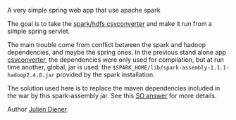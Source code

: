 A very simple spring web app that use apache spark

The goal is to take the [spark/hdfs csvconverter](https://github.com/julien-diener/spark-csvconverter)
and make it run from a simple spring servlet.

The main trouble come from conflict between the spark and hadoop dependencies, and maybe the spring ones.
In the previous stand alone app [csvconverter](https://github.com/julien-diener/spark-csvconverter), the dependencies
were only used for compilation, but at run time another, global, jar is used: the
`$SPARK_HOME/lib/spark-assembly-1.1.1-hadoop2.4.0.jar` provided by the spark installation.

The solution used here is to replace the maven dependencies included in the war by this
spark-assembly jar. See this [SO answer](http://stackoverflow.com/a/28866218/1206998) for more details.

Author [Julien Diener](http://julien.diener.website)

